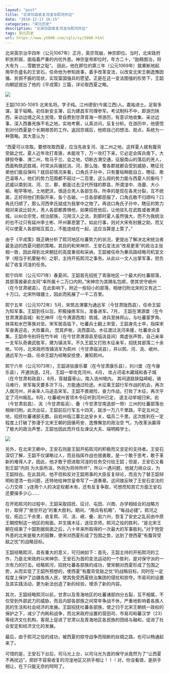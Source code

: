 ```yaml
---
layout: "post"
title: "北宋功臣收复河湟与熙河开边"
date: "2018-12-17 16:15"
categories: "宋元历史"
description: "北宋功臣收复河湟与熙河开边"
tags: 宋元历史
url: https://www.y5000.com/zgls/sy/5808.html
---
```






北宋英宗治平四年（公元1067年）正月，英宗驾崩，神宗即位。当时，北宋政府积贫积弱，面临着严重的内忧外患。神宗皇帝即位时，年方二十，“励精图治，将大有为
......雪数世之耻”。
因此，他在即位的第三年（公元1069年）就果断地起用早负盛名的王安石，任命他为参知政事，着手改革变法，以改变北宋王朝逸豫因循、贫弱不振的现状，实现富国强兵的愿望。正是在这一变法图强的形势下，王韶向朝廷提出了他的《平戎策》三篇，详论取西夏之略。

![](https://img.y5000.com/uploads/allimg/161124/14064G1O-0.jpg)

王韶(1030-1081)
北宋名将。字子纯。江州德安(今属江西)人。嘉祐进士。足智多谋，富于韬略。初任新安主簿，后为建昌军司理参军。考试制科不中，即游历陕西，采访边境之风土民情，曾自费到甘肃青海一带游历，有意识地收集、采访边事，深入西番羌族不毛之地，实地考察，认真访问，反复分析。在游历中，他感悟到对付西夏是个长期艰苦的工作。返回京城后，他把自己的想法、观点，系统为一种策略。其大意认为：

“西夏可以攻取。要想攻取西夏，应当先收复河、湟二州之地，这样夏人就有腹背受敌之忧。夏人近年攻打青唐，未能攻下，万一攻打下来，它必定会挥兵南下，大肆掠夺秦、渭二州，牧马于兰、会之地，切断古渭交通，征服南山的落后的羌人，西面构筑武胜城，时常派兵骚扰洮、河，那么陇、蜀各郡就都会受到威胁，瞎征兄弟他们能自保吗？就目前情况来看，口角氏子孙中，只有董毡稍能自立，瞎征、欺巴温等人，他们的势力范围都不超过一二百里，这么弱的势力能与西夏人抗衡吗？武威以南到洮、河、兰、鄯，都是过去汉代所辖的郡县，所谓湟中、浩亹、大小榆、枹罕等地，土地肥沃，很适合羌人各部生存。所幸的是现在各羌分裂，互不统属，正好将他们割裂开来，各个击破。一旦各部都臣服了，口角氏敢不归顺吗？口角氏归顺了，那么河西李氏就成为我掌中之物了。再说口角氏子孙中，瞎征的势力相对来说比较大，羌人各部都畏惧他，如果招抚他后，让他驻扎在武胜或者渭源城，以纠合宗党，统治部族，习用汉人之法，到那时夏人虽然强大，而不为我统治的也不过只有延州李士彬、环州慕恩罢了。如此行事，则对大宋有肘腋之助，而又可以使夏人各部相互孤立，不能连结在一起，这应当算是上策了。”

由于《平戎策》既正确分析了熙河地区吐蕃势力的状况，更提出了解决北宋统治者最急迫的西夏问题的策略，其目的和宋神宗、王安石变法派“改易更革”的政治主张相一致，因此得到北宋朝廷的高度重视和采纳，王韶被任命为秦凤路经略司机宜文字（相当于机要秘书）之职，主持开拓熙河之事务。从此以一文人出掌军事，担负起了收复河湟的任务。

熙宁四年（公元1071年）春夏间，王韶首先招抚了青唐地区一个最大的吐蕃部落，其部落酋豪俞龙珂“率所属十二万口内附。”宋神宗为其赐名包顺，使其世守岷州（在今甘肃岷县）。在此影响下，附近一些较小的部落，相继归附北宋的又有近二十万口。北宋所辖疆土，因此而拓展了一千二百里。

熙宁五年（公元1072年）5月，宋筑古渭寨为通远军（今甘肃陇西县），任命王韶为知军事。王韶到任以后，积极操练军队，准备进军。7月，
王韶在渭源堡（在今甘肃渭源县城）和乞神坪（在今渭源西南）筑城，进兵至抹邦山，与吐蕃蒙罗角、抹耳和水巴等族对垒。宋军居高临下，吐蕃兵士翻上宋营，王韶身先士卒，指挥宋军奋勇迎击，大败蕃兵，
焚其庐帐，洮西震动。木征渡过洮河来援，吐蕃余众复集。王韶命令别将在竹牛岭（在今甘肃渭源县至临洮县间）南虚张声势，自己亲率一支军队奇袭武胜军，建为镇洮军。不久王韶又打败木征亲军，招抚其部落二十余帐。10月，北宋政府改镇洮军为熙州（今甘肃临洮县），并以熙、河、洮、岷州、通远军为一路，任命王韶为经略安抚使，兼知熙州。

熙宁六年（公元1073年），王韶进驻康乐寨（在今甘肃康乐县），刘川堡（在今康乐县），开通饷道。2月， 王韶一举攻克河州，4月，
攻占诃诺木藏城和香子城（在今甘肃和政县），8月，穿越露骨山，南入洮州境内。
其间道路狭隘崎岖，骑马难行，宋军每天要多次下马，方能通过险途。木征乘王韶行军作战的机会，再次入据河州，并亲率人马追击宋军。王韶不畏艰险，奋力作战，打败了木征，再次平定了河州叛乱。9月，吐蕃岷州首领木令征听到河州已定，
遂主动举城归宋。宕（今甘肃宕昌）、洮（今甘肃临洮）、叠（今甘肃甘南迭部一带）三州的吐蕃部落也相继归附。此次出征，王韶前后行军五十四天，跋涉一万八千里路，平定五州之地，招抚吐蕃诸部无数。自宕州临江寨北达安乡关，幅员二千里。这次胜利在一定程度上打破了弥漫于北宋王朝的因循苟安、逸豫懈怠的政治空
气，为改革派赢得了极大的政治声誉。王韶也因此而升任左谏议大夫、端明殿学士。

![](https://img.y5000.com/uploads/allimg/161124/14064J5R-1.jpg)

另外，在北宋王朝中，王安石则是王韶开拓熙河的积极而又坚定的支持者。王安石深切了解，王韶不仅谋略过人，而且指挥作战也很勇敢，是一个敢于思考，敢于革新的难得人才。因此，他才敢于把进取河湟的任务交付给王韶；但是，王安石又看到王韶“内则
为大臣所沮，外则为将帅所坏”，所以一遇问题，他就力排众议，为王韶辩白。在此其间，他不但和反对王韶用事的大臣反复辩论，而且为了替王韶辩明和澄清一些问题，还特地给神宗皇帝写了一道奏章。这间接反映了王安石变法的心力交瘁：y连用个人的决定权都木有，还有反复争取，可想而知其它方面王安石还要操多少心......

在开拓熙河的过程中，王韶采取招抚、征讨、屯田、兴商、办学相结合的战略方针，取得了“凿空开边”的重大胜利。期间，“用兵有机略”，“每战必捷”。熙河之役，拓边二千余里，收复熙、河、洮、岷、叠、宕六州，恢复了安史之乱前由中原王朝控制这一地区的局面。并生擒木征，送往京师。熙河之役的胜利，“是北宋王朝在结束了十国割据局面之后，八十年来所取得的一次最大的军事胜利。”对于饱受外患的北宋是极大的鼓舞，使宋对西夏形成了包围之势，达到了使西夏“有腹背受敌之忧”的战略目标。

王韶经略熙河，具有重大的意义，可归纳如下：首先，王韶主持的开拓熙河的工作，乃是北宋政府以宋神宗、王安石为首的变法运动的一个胜利，是对保守派的一次有力的打击。经略熙河，招抚吐蕃各部族的成功，使宋朝对西夏形成了包围之势，从而实现了王韶所预想的，使西夏“有腹背受敌之忧”的战略目标，同时在一定程度上保护了边疆各族人民，使其免受西夏统治集团的侵扰和掠夺。市易司的设置及其实践活动，更为新法创造了新的经验，增添了新的内容。

其次，王韶经略熙河以前，甘肃以及青海地区的吐蕃诸部四分五裂，互不相属，不仅受到外部武力的威胁，而且内部各部族之间常年争战不休，严重地影响着各族人民的生活和社会经济的发展。王韶招抚吐蕃各部族，使之归于北宋王朝统一政权的保护之下，减少了内耗和战争，而北宋政府设置的营田司、市易司和蕃汉学（23）等经济文化机构，客观上促进了甘肃以及青海地区各民族的团结与融和，促进了社会安定和经济文化的发展。

最后，由于熙河之役的成功，被西夏的掠夺战争而阻断的丝绸之路，也可以畅通起来了。

可惜的是，王安石下台后，司马光上台，以司马光为首的保守派竟然为了“让西夏不再扰边”，把好不容易收复的河湟地区又拱手相让！！！对，你没看错，是拱手相让，在下只能无奈的呵呵了。
